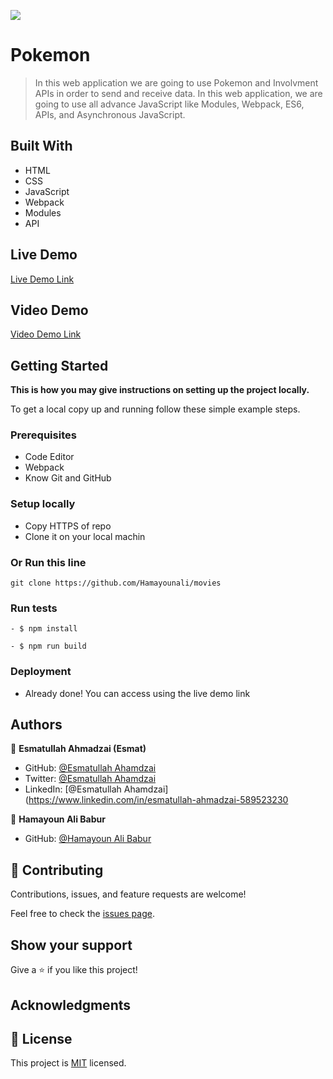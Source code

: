 ![](https://img.shields.io/badge/Microverse-blueviolet)

# Pokemon

> In this web application we are going to use Pokemon and Involvment APIs in order to send and receive data. In this web application, we are going to use all advance JavaScript like Modules, Webpack, ES6, APIs, and Asynchronous JavaScript.  


## Built With

- HTML
- CSS
- JavaScript
- Webpack
- Modules
- API

## Live Demo

[Live Demo Link]()
## Video Demo

[Video Demo Link](https://drive.google.com/drive/u/0/folders/111Fgnd_YYD_07tnDJvM1vB3q7UPByheV)


## Getting Started

**This is how you may give instructions on setting up the project locally.**


To get a local copy up and running follow these simple example steps.

### Prerequisites

- Code Editor
- Webpack
- Know Git and GitHub

### Setup locally 

- Copy HTTPS of repo
- Clone it on your local machin

### Or Run this line
```
git clone https://github.com/Hamayounali/movies

```


### Run tests
```
- $ npm install

```
```
- $ npm run build
```
### Deployment
- Already done! You can access using the live demo link



## Authors

👤 **Esmatullah Ahmadzai (Esmat)**

- GitHub: [@Esmatullah Ahamdzai](https://github.com/eaesmat)
- Twitter: [@Esmatullah Ahamdzai](https://twitter.com/ea_ahmadzai)
- LinkedIn: [@Esmatullah Ahamdzai](https://www.linkedin.com/in/esmatullah-ahmadzai-589523230

👤 **Hamayoun Ali Babur**
- GitHub: [@Hamayoun Ali Babur](https://github.com/Hamayounali)

## 🤝 Contributing

Contributions, issues, and feature requests are welcome!

Feel free to check the [issues page](https://github.com/Hamayounali/movies).

## Show your support

Give a ⭐️ if you like this project!

## Acknowledgments


## 📝 License

This project is [MIT](./MIT.md) licensed.
